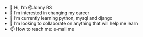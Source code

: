 - 👋 Hi, I’m @Jonny RS
- 👀 I’m interested in changing my career
- 🌱 I’m currently learning python, mysql and django
- 💞️ I’m looking to collaborate on anything that will help me learn
- 📫 How to reach me: e-mail me

<!---
jonnyrs17/jonnyrs17 is a ✨ special ✨ repository because its `README.md` (this file) appears on your GitHub profile.
You can click the Preview link to take a look at your changes.
--->
